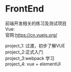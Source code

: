 # FrontEnd  
前端开发相关的练习及测试项目  
Vue:  
官网:https://cn.vuejs.org/  

project_1: 过渡，初步了解VUE  
project_2:正式入门  
project_3:webpack 学习  
project_4: vue + elementUI   